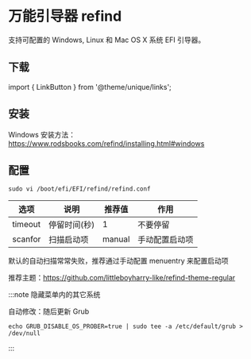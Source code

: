 # 万能引导器 refind

支持可配置的 Windows, Linux 和 Mac OS X 系统 EFI 引导器。

## 下载

import { LinkButton } from '@theme/unique/links';

<LinkButton outline href="https://sourceforge.net/projects/refind/files/latest/download" name="Windows 格式的安装包" />
<LinkButton outline href="https://sourceforge.net/projects/refind/files/" name="其它格式的安装包" />

## 安装

Windows 安装方法：https://www.rodsbooks.com/refind/installing.html#windows

<!--
RPM 安装方法：

    rpm -Uvh refind-*.x86_64.rpm
-->

## 配置

    sudo vi /boot/efi/EFI/refind/refind.conf

<div className="autoselect-cell-of-table">

| 选项    | 说明         | 推荐值 | 作用           |
| ------- | ------------ | ------ | -------------- |
| timeout | 停留时间(秒) | 1      | 不要停留       |
| scanfor | 扫描启动项   | manual | 手动配置启动项 |

</div>

默认的自动扫描常常失败，推荐通过手动配置 menuentry 来配置启动项

推荐主题：https://github.com/littleboyharry-like/refind-theme-regular

:::note 隐藏菜单内的其它系统

自动修改：随后更新 Grub

    echo GRUB_DISABLE_OS_PROBER=true | sudo tee -a /etc/default/grub > /dev/null

:::
